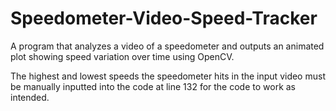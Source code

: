 # Speedometer-Video-Speed-Tracker
A program that analyzes a video of a speedometer and outputs an animated plot showing speed variation over time using OpenCV.

The highest and lowest speeds the speedometer hits in the input video must be manually inputted into the code at line 132 for the code to work as intended.

